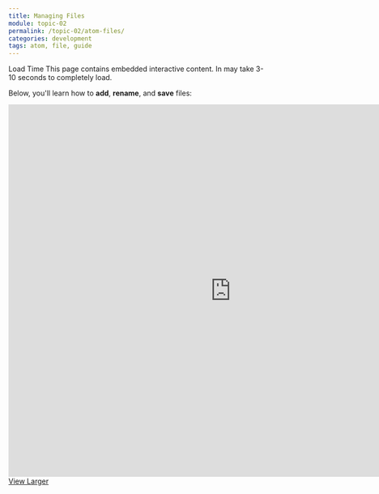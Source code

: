 ```yaml
---
title: Managing Files
module: topic-02
permalink: /topic-02/atom-files/
categories: development
tags: atom, file, guide
---
```


<div class="divider-heading"></div>


<span class="label label-warning">Load Time</span> This page contains embedded interactive content. In may take 3-10 seconds to completely load.

Below, you'll learn how to **add**, **rename**, and **save** files:

<iframe src="https://umontanamediaarts.com/MART341/wp-admin/admin-ajax.php?action=h5p_embed&id=6" width="877" height="737" frameborder="0" allowfullscreen="allowfullscreen"></iframe><script src="https://umontanamediaarts.com/MART341/wp-content/plugins/h5p/h5p-php-library/js/h5p-resizer.js" charset="UTF-8"></script>
<a href="https://umontanamediaarts.com/MART341/wp-admin/admin-ajax.php?action=h5p_embed&id=6" class="btn btn-default btn-xs" target="_blank">View Larger</a>
